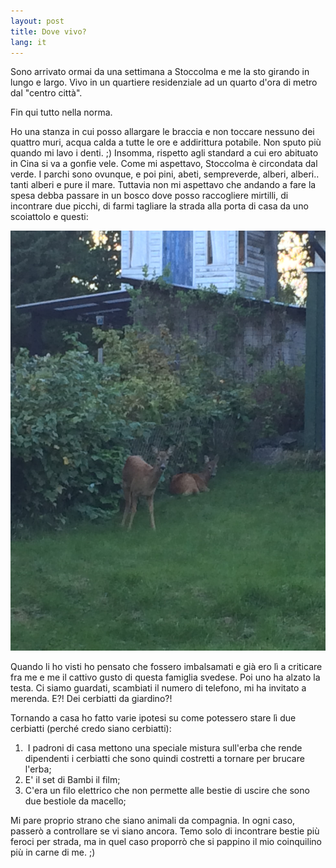 ```yaml
---
layout: post
title: Dove vivo?
lang: it
---
```


Sono arrivato ormai da una settimana a Stoccolma e me la sto girando in lungo e largo. Vivo in un quartiere residenziale ad un quarto d'ora di metro dal "centro citt&agrave;".

Fin qui tutto nella norma.

Ho una stanza in cui posso allargare le braccia e non toccare nessuno dei quattro muri, acqua calda a tutte le ore e addirittura potabile. Non sputo pi&ugrave; quando mi lavo i denti. ;) Insomma, rispetto agli standard a cui ero abituato in Cina si va a gonfie vele.
Come mi aspettavo, Stoccolma &egrave; circondata dal verde. I parchi sono ovunque, e poi pini, abeti, sempreverde, alberi, alberi.. tanti alberi e pure il mare. Tuttavia non mi aspettavo che andando a fare la spesa debba passare in un bosco dove posso raccogliere mirtilli, di incontrare due picchi, di farmi tagliare la strada alla porta di casa da uno scoiattolo e questi:

<img src="../src/images/wp/2014/08/2014-08-30-18.27.56-HDR.jpg" alt="Animali vivi non propriamente da giardino" />

Quando li ho visti ho pensato che fossero imbalsamati e gi&agrave; ero l&igrave; a criticare fra me e me il cattivo gusto di questa famiglia svedese. Poi uno ha alzato la testa. Ci siamo guardati, scambiati il numero di telefono, mi ha invitato a merenda. E?! Dei cerbiatti da giardino?!

Tornando a casa ho fatto varie ipotesi su come potessero stare l&igrave; due cerbiatti (perch&eacute; credo siano cerbiatti):

1. &nbsp;I padroni di casa mettono una speciale mistura sull'erba che rende dipendenti i cerbiatti che sono quindi costretti a tornare per brucare l'erba;
2. E' il set di Bambi il film;
3. C'era un filo elettrico che non permette alle bestie di uscire che sono due bestiole da macello;

Mi pare proprio strano che siano animali da compagnia. In ogni caso, passer&ograve; a controllare se vi siano ancora.
Temo solo di incontrare bestie pi&ugrave; feroci per strada, ma in quel caso proporr&ograve; che si pappino il mio coinquilino pi&ugrave; in carne di me. ;)
